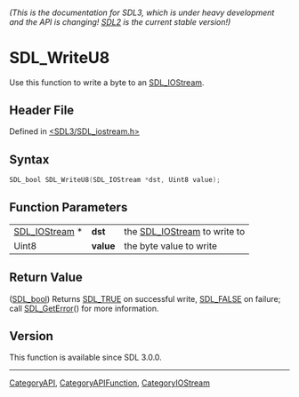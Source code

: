 ###### (This is the documentation for SDL3, which is under heavy development and the API is changing! [SDL2](https://wiki.libsdl.org/SDL2/) is the current stable version!)
# SDL_WriteU8

Use this function to write a byte to an [SDL_IOStream](SDL_IOStream).

## Header File

Defined in [<SDL3/SDL_iostream.h>](https://github.com/libsdl-org/SDL/blob/main/include/SDL3/SDL_iostream.h)

## Syntax

```c
SDL_bool SDL_WriteU8(SDL_IOStream *dst, Uint8 value);
```

## Function Parameters

|                                |           |                                              |
| ------------------------------ | --------- | -------------------------------------------- |
| [SDL_IOStream](SDL_IOStream) * | **dst**   | the [SDL_IOStream](SDL_IOStream) to write to |
| Uint8                          | **value** | the byte value to write                      |

## Return Value

([SDL_bool](SDL_bool)) Returns [SDL_TRUE](SDL_TRUE) on successful write,
[SDL_FALSE](SDL_FALSE) on failure; call [SDL_GetError](SDL_GetError)() for
more information.

## Version

This function is available since SDL 3.0.0.

----
[CategoryAPI](CategoryAPI), [CategoryAPIFunction](CategoryAPIFunction), [CategoryIOStream](CategoryIOStream)

